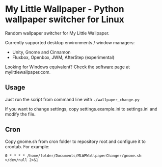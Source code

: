 # My Little Wallpaper - Python wallpaper switcher for Linux

Random wallpaper switcher for My Little Wallpaper.

Currently supported desktop environments / window managers:

- Unity, Gnome and Cinnamon
- Fluxbox, Openbox, JWM, AfterStep (experimental)

Looking for Windows equivalent? Check the [software page](http://www.mylittlewallpaper.com/c/all/software) at mylittlewallpaper.com.

## Usage

Just run the script from command line with `./wallpaper_change.py`

If you want to change settings, copy settings.example.ini to settings.ini and modify the file.

## Cron

Copy gnome.sh from cron folder to repository root and configure it to crontab. For example:

```
0 * * * * /home/folder/Documents/MLWPWallpaperChanger/gnome.sh >/dev/null 2>&1
```
